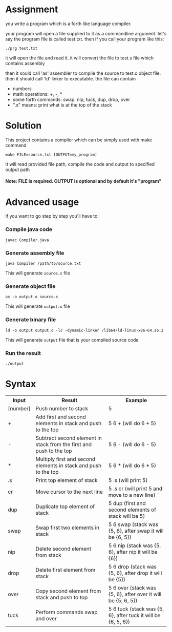 # Assignment

you write a program which is a forth like language compiler.

your program will open a file supplied to it as a commandline argument.
let's say the program file is called test.txt.
then if you call your program like this:

```
./prg test.txt
```

it will open the file and read it.
it will convert the file to test.s file which contains assembly

then it sould call 'as' assembler to compile the source to test.o object file.
then it should call 'ld' linker to executable.
the file can contain

* numbers
* math operations: +, -, *
* some forth commands: swap, nip, tuck, dup, drop, over
* ".s" means: print what is at the top of the stack


# Solution

This project contains a compiler which can be simply used with make command

```
make FILE=source.txt [OUTPUT=my_program]
```

It will read provided file path, compile the code and output to specified output path

#### Note: FILE is required. OUTPUT is optional and by default it's "program"

# Advanced usage

If you want to go step by step you'll have to:

### Compile java code

```
javac Compiler.java
```

### Generate assembly file

```
java Compiler /path/to/source.txt
```

This will generate `source.s` file

### Generate object file

```
as -o output.o source.s
```

This will generate `output.o` file

### Generate binary file

```
ld -o output output.o -lc -dynamic-linker /lib64/ld-linux-x86-64.so.2
```

This will generate `output` file that is your compiled source code

### Run the result

```
./output
```

# Syntax

<table>
<tr>
    <th>Input</th>
    <th>Result</th>
    <th>Example</th>
</tr>

<tr>
    <td>[number]</td>
    <td>Push number to stack</td>
    <td>5</td>
</tr>
<tr>
    <td>+</td>
    <td>Add first and second elements in stack and push to the top</td>
    <td>5 6 + (will do 6 + 5)</td>
</tr>
<tr>
    <td>-</td>
    <td>Subtract second element in stack from the first and push to the top</td>
    <td>5 6 - (will do 6 - 5)</td>
</tr>
<tr>
    <td>*</td>
    <td>Multiply first and second elements in stack and push to the top</td>
    <td>5 6 * (will do 6 * 5)</td>
</tr>
<tr>
    <td>.s</td>
    <td>Print top element of stack</td>
    <td>5 .s (will print 5)</td>
</tr>
<tr>
    <td>cr</td>
    <td>Move cursor to the next line</td>
    <td>5 .s cr (will print 5 and move to a new line)</td>
</tr>
<tr>
    <td>dup</td>
    <td>Duplicate top element of stack</td>
    <td>5 dup (first and second elements of stack will be 5)</td>
</tr>
<tr>
    <td>swap</td>
    <td>Swap first two elements in stack</td>
    <td>5 6 swap (stack was {5, 6}, after swap it will be {6, 5})</td>
</tr>
<tr>
    <td>nip</td>
    <td>Delete second element from stack</td>
    <td>5 6 nip (stack was {5, 6}, after nip it will be {6})</td>
</tr>
<tr>
    <td>drop</td>
    <td>Delete first element from stack</td>
    <td>5 6 drop (stack was {5, 6}, after drop it will be {5})</td>
</tr>
<tr>
    <td>over</td>
    <td>Copy second element from stack and push to top</td>
    <td>5 6 over (stack was {5, 6}, after over it will be {5, 6, 5})</td>
</tr>
<tr>
    <td>tuck</td>
    <td>Perform commands swap and over</td>
    <td>5 6 tuck (stack was {5, 6}, after tuck it will be {6, 5, 6})</td>
</tr>
</table>

